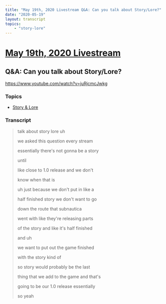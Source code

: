 ```yaml
---
title: "May 19th, 2020 Livestream Q&A: Can you talk about Story/Lore?"
date: "2020-05-19"
layout: transcript
topics:
    - "story-lore"
---
```

# [May 19th, 2020 Livestream](../2020-05-19.md)
## Q&A: Can you talk about Story/Lore?
https://www.youtube.com/watch?v=juRjcmcJwkg

### Topics
* [Story & Lore](../topics/story-lore.md)

### Transcript

> talk about story lore uh
>
> we asked this question every stream
>
> essentially there's not gonna be a story
>
> until
>
> like close to 1.0 release and we don't
>
> know when that is
>
> uh just because we don't put in like a
>
> half finished story we don't want to go
>
> down the route that subnautica
>
> went with like they're releasing parts
>
> of the story and like it's half finished
>
> and uh
>
> we want to put out the game finished
>
> with the story kind of
>
> so story would probably be the last
>
> thing that we add to the game and that's
>
> going to be our 1.0 release essentially
>
> so yeah

